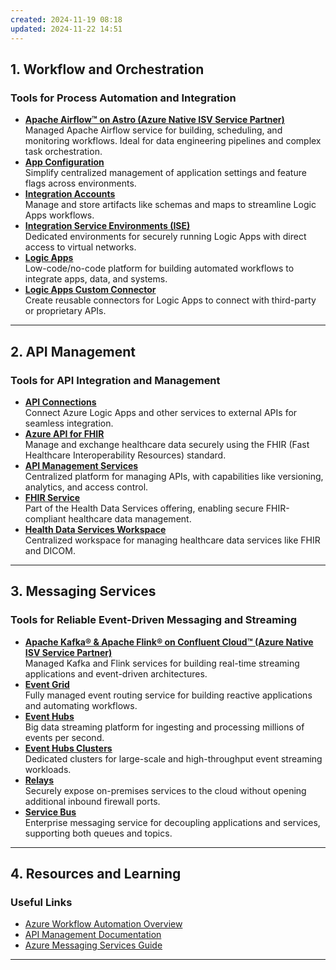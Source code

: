 ```yaml
---
created: 2024-11-19 08:18
updated: 2024-11-22 14:51
---
```


## **1. Workflow and Orchestration**

### **Tools for Process Automation and Integration**

- **[Apache Airflow™ on Astro (Azure Native ISV Service Partner)](https://portal.azure.com/#blade/HubsExtension/BrowseResourceBlade/resourceType/Astronomer.Astro%2Forganizations)**  
    Managed Apache Airflow service for building, scheduling, and monitoring workflows. Ideal for data engineering pipelines and complex task orchestration.
- **[App Configuration](https://portal.azure.com/#blade/HubsExtension/BrowseResourceBlade/resourceType/Microsoft.AppConfiguration%2FconfigurationStores)**  
    Simplify centralized management of application settings and feature flags across environments.
- **[Integration Accounts](https://portal.azure.com/#blade/HubsExtension/BrowseResourceBlade/resourceType/Microsoft.Logic%2FintegrationAccounts)**  
    Manage and store artifacts like schemas and maps to streamline Logic Apps workflows.
- **[Integration Service Environments (ISE)](https://portal.azure.com/#blade/HubsExtension/BrowseResourceBlade/resourceType/Microsoft.Logic%2FintegrationServiceEnvironments)**  
    Dedicated environments for securely running Logic Apps with direct access to virtual networks.
- **[Logic Apps](https://portal.azure.com/#blade/HubsExtension/BrowseResourceBlade/resourceType/Microsoft.Logic%2Fworkflows)**  
    Low-code/no-code platform for building automated workflows to integrate apps, data, and systems.
- **[Logic Apps Custom Connector](https://portal.azure.com/#blade/HubsExtension/BrowseResourceBlade/resourceType/Microsoft.Web%2FcustomApis)**  
    Create reusable connectors for Logic Apps to connect with third-party or proprietary APIs.
    

---

## **2. API Management**

### **Tools for API Integration and Management**

- **[API Connections](https://portal.azure.com/#blade/HubsExtension/BrowseResourceBlade/resourceType/Microsoft.Web%2Fconnections)**  
    Connect Azure Logic Apps and other services to external APIs for seamless integration.
- **[Azure API for FHIR](https://portal.azure.com/#blade/HubsExtension/BrowseResourceBlade/resourceType/Microsoft.HealthcareApis%2Fservices)**  
    Manage and exchange healthcare data securely using the FHIR (Fast Healthcare Interoperability Resources) standard.
- **[API Management Services](https://portal.azure.com/#blade/HubsExtension/BrowseResourceBlade/resourceType/Microsoft.ApiManagement%2Fservice)**  
    Centralized platform for managing APIs, with capabilities like versioning, analytics, and access control.
- **[FHIR Service](https://portal.azure.com/#blade/HubsExtension/BrowseResourceBlade/resourceType/Microsoft.HealthcareApis%2Fworkspaces%2Ffhirservices)**  
    Part of the Health Data Services offering, enabling secure FHIR-compliant healthcare data management.
- **[Health Data Services Workspace](https://portal.azure.com/#blade/HubsExtension/BrowseResourceBlade/resourceType/Microsoft.HealthcareApis%2Fworkspaces)**  
    Centralized workspace for managing healthcare data services like FHIR and DICOM.
    

---

## **3. Messaging Services**

### **Tools for Reliable Event-Driven Messaging and Streaming**

- **[Apache Kafka® & Apache Flink® on Confluent Cloud™ (Azure Native ISV Service Partner)](https://portal.azure.com/#blade/HubsExtension/BrowseResourceBlade/resourceType/Microsoft.Confluent%2Forganizations)**  
    Managed Kafka and Flink services for building real-time streaming applications and event-driven architectures.
- **[Event Grid](https://portal.azure.com/#blade/Microsoft_Azure_EventGrid/EventGridCentralMenuBlade)**  
    Fully managed event routing service for building reactive applications and automating workflows.
- **[Event Hubs](https://portal.azure.com/#blade/HubsExtension/BrowseResourceBlade/resourceType/Microsoft.EventHub%2Fnamespaces)**  
    Big data streaming platform for ingesting and processing millions of events per second.
- **[Event Hubs Clusters](https://portal.azure.com/#blade/HubsExtension/BrowseResourceBlade/resourceType/Microsoft.EventHub%2Fclusters)**  
    Dedicated clusters for large-scale and high-throughput event streaming workloads.
- **[Relays](https://portal.azure.com/#blade/HubsExtension/BrowseResourceBlade/resourceType/Microsoft.Relay%2Fnamespaces)**  
    Securely expose on-premises services to the cloud without opening additional inbound firewall ports.
- **[Service Bus](https://portal.azure.com/#blade/HubsExtension/BrowseResourceBlade/resourceType/Microsoft.ServiceBus%2Fnamespaces)**  
    Enterprise messaging service for decoupling applications and services, supporting both queues and topics.
    

---

## **4. Resources and Learning**

### **Useful Links**

- [Azure Workflow Automation Overview](https://learn.microsoft.com/en-us/azure/logic-apps/)
- [API Management Documentation](https://learn.microsoft.com/en-us/azure/api-management/)
- [Azure Messaging Services Guide](https://learn.microsoft.com/en-us/azure/event-grid/)

---
